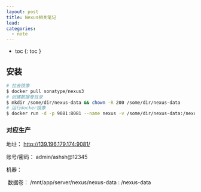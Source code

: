 ```yaml
---
layout: post
title: Nexus相关笔记
lead: 
categories: 
  - note
---
```


- toc
{: toc }

## 安装

```sh
# 拉去镜像
$ docker pull sonatype/nexus3
# 创建数据卷目录
$ mkdir /some/dir/nexus-data && chown -R 200 /some/dir/nexus-data
# 运行docker镜像
$ docker run -d -p 9081:8081 --name nexus -v /some/dir/nexus-data:/nexus-data sonatype/nexus3
```



### 对应生产

地址： http://139.196.179.174:9081/

账号/密码： admin/ashsh@12345

机器： 

​	数据卷：  /mnt/app/server/nexus/nexus-data : /nexus-data